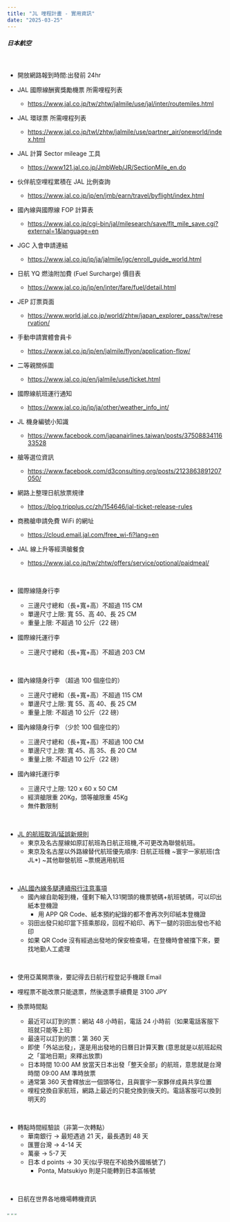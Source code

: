 ```yaml
---
title: "JL 哩程計畫 - 實用資訊"
date: "2025-03-25"
---
```


##### 日本航空

</br>

* 開放網路報到時間:出發前 24hr 

* JAL 國際線酬賓獎勵機票 所需哩程列表
    * https://www.jal.co.jp/tw/zhtw/jalmile/use/jal/inter/routemiles.html  

* JAL 環球票 所需哩程列表
    * https://www.jal.co.jp/twl/zhtw/jalmile/use/partner_air/oneworld/index.html

* JAL 計算 Sector mileage 工具
    * https://www121.jal.co.jp/JmbWeb/JR/SectionMile_en.do

* 伙伴航空哩程累積在 JAL 比例查詢
    * https://www.jal.co.jp/jp/en/jmb/earn/travel/byflight/index.html

* 國內線與國際線 FOP 計算表
    * https://www.jal.co.jp/cgi-bin/jal/milesearch/save/flt_mile_save.cgi?external=1&language=en

* JGC 入會申請連結
    * https://www.jal.co.jp/jp/ja/jalmile/jgc/enroll_guide_world.html

* 日航 YQ 燃油附加費 (Fuel Surcharge) 價目表
    * https://www.jal.co.jp/jp/en/inter/fare/fuel/detail.html  

* JEP 訂票頁面
    * https://www.world.jal.co.jp/world/zhtw/japan_explorer_pass/tw/reservation/

* 手動申請實體會員卡
    * https://www.jal.co.jp/jp/en/jalmile/flyon/application-flow/
    
* 二等親關係圖
    * https://www.jal.co.jp/en/jalmile/use/ticket.html

* 國際線航班運行通知
    * https://www.jal.co.jp/jp/ja/other/weather_info_int/  

* JL 機身編號小知識
    * https://www.facebook.com/japanairlines.taiwan/posts/3750883411633528
    
* 艙等選位資訊
    * https://www.facebook.com/d3consulting.org/posts/2123863891207050/

* 網路上整理日航放票規律
    * https://blog.tripplus.cc/zh/154646/jal-ticket-release-rules  

* 商務艙申請免費 WiFi 的網址  
    * https://cloud.email.jal.com/free_wi-fi?lang=en  
* JAL 線上升等經濟艙餐食  
    * https://www.jal.co.jp/tw/zhtw/offers/service/optional/paidmeal/


</br>

* 國際線隨身行李
    * 三邊尺寸總和（長+寬+高）不超過 115 CM
    * 單邊尺寸上限: 寬 55、高 40、長 25 CM
    * 重量上限: 不超過 10 公斤（22 磅）

* 國際線托運行李
    * 三邊尺寸總和（長+寬+高）不超過 203 CM

</br>

* 國內線隨身行李 （超過 100 個座位的）
    * 三邊尺寸總和（長+寬+高）不超過 115 CM
    * 單邊尺寸上限: 寬 55、高 40、長 25 CM
    * 重量上限: 不超過 10 公斤（22 磅）

* 國內線隨身行李 （少於 100 個座位的）
    * 三邊尺寸總和（長+寬+高）不超過 100 CM
    * 單邊尺寸上限: 寬 45、高 35、長 20 CM
    * 重量上限: 不超過 10 公斤（22 磅）

* 國內線托運行李
    * 三邊尺寸上限: 120 x 60 x 50 CM 
    * 經濟艙限重 20Kg，頭等艙限重 45Kg
    * 無件數限制



</br>

* [JL 的航班取消/延誤新規則](https://www.sabretn.com.tw/admin/fileupload/13372221962375805420241001JL1.pdf)
    * 東京及名古屋線如原訂航班為日航正班機,不可更改為聯營航班。
    * 東京及名古屋以外路線替代航班優先順序: 日航正班機 ~寰宇一家航班(含 JL*) ~其他聯營航班 ~票規適用航班

</br>

* [JAL國內線多腿連續飛行注意事項](https://www.facebook.com/groups/JGCMileageRun/posts/2822425864589881)
    * 國內線自助報到機，僅剩下輸入131開頭的機票號碼+航班號碼，可以印出紙本登機證
        * 用 APP QR Code、紙本預約紀錄的都不會再次列印紙本登機證
    * 羽田出發只給印當下搭乘那段，回程不給印、再下一腿的羽田出發也不給印
    * 如果 QR Code 沒有經過出發地的保安檢查場，在登機時會被擋下來，要找地勤人工處理

</br>

* 使用亞萬開票後，要記得去日航行程登記手機跟 Email

* 哩程票不能改票只能退票，然後退票手續費是 3100 JPY

* 換票時間點
    * 最近可以訂到的票：網站 48 小時前，電話 24 小時前（如果電話客服下班就只能等上班）
    * 最遠可以訂到的票：第 360 天
    * 即使「外站出發」，還是用出發地的日曆日計算天數 (意思就是以航班起飛之「當地日期」來釋出放票)
    * 日本時間 10:00 AM 放當天日本出發「整天全部」的航班，意思就是台灣時間 09:00 AM 準時放票
    * 通常第 360 天會釋放出一個頭等位，且與寰宇一家夥伴成員共享位置
    * 哩程兌換自家航班，網路上最近的只能兌換到後天的。電話客服可以換到明天的

</br>

* 轉點時間經驗談（非第一次轉點）
    * 華南銀行 -> 最短遇過 21 天，最長遇到 48 天
    * 匯豐台灣 -> 4-14 天
    * 萬豪 -> 5-7 天
    * 日本 d points -> 30 天(似乎現在不給換外國帳號了)
        * Ponta, Matsukiyo 則是只能轉到日本區帳號

</br>

* 日航在世界各地機場轉機資訊

<img src="https://i.imgur.com/Tqwi9oC.jpeg" style="zoom:30%" />

<img src="https://i.imgur.com/iRtipG5.jpeg" style="zoom:30%" />

<img src="https://i.imgur.com/LeOFTMi.jpeg" style="zoom:30%" />